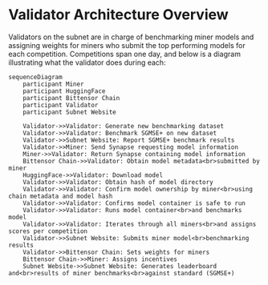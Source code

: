 # Validator Architecture Overview

Validators on the subnet are in charge of benchmarking miner models and assigning weights for miners who submit the top performing models for each competition. Competitions span one day, and below is a diagram illustrating what the validator does during each:

```mermaid
sequenceDiagram
    participant Miner
    participant HuggingFace
    participant Bittensor Chain
    participant Validator
    participant Subnet Website

    Validator->>Validator: Generate new benchmarking dataset
    Validator->>Validator: Benchmark SGMSE+ on new dataset
    Validator->>Subnet Website: Report SGMSE+ benchmark results
    Validator->>Miner: Send Synapse requesting model information
    Miner->>Validator: Return Synapse containing model information
    Bittensor Chain->>Validator: Obtain model metadata<br>submitted by miner
    HuggingFace->>Validator: Download model
    Validator->>Validator: Obtain hash of model directory
    Validator->>Validator: Confirm model ownership by miner<br>using chain metadata and model hash
    Validator->>Validator: Confirms model container is safe to run
    Validator->>Validator: Runs model container<br>and benchmarks model
    Validator->>Validator: Iterates through all miners<br>and assigns scores per competition
    Validator->>Subnet Website: Submits miner model<br>benchmarking results
    Validator->>Bittensor Chain: Sets weights for miners
    Bittensor Chain->>Miner: Assigns incentives 
    Subnet Website->>Subnet Website: Generates leaderboard and<br>results of miner benchmarks<br>against standard (SGMSE+)
```